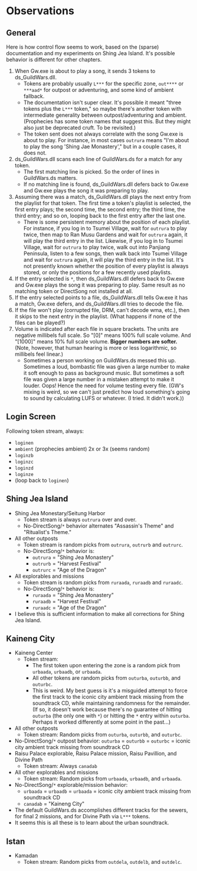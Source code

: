 # Observations

## General

Here is how control flow seems to work, based on the (sparse) documentation and my experiments on Shing Jea Island. It's possible behavior is different for other chapters.
1. When Gw.exe is about to play a song, it sends 3 tokens to ds_GuildWars.dll.
     - Tokens are probably usually `L***` for the specific zone, `out****` or `***aad*` for outpost or adventuring, and some kind of ambient fallback.
     - The documentation isn't super clear. It's possible it meant "three tokens plus the `L***` token," so maybe there's another token with intermediate generality between outpost/adventuring and ambient. (Prophecies has some token names that suggest this. But they might also just be deprecated cruft. To be revisited.) 
     - The token sent does not always correlate with the song Gw.exe is about to play. For instance, in most cases `outrura` means "I'm about to play the song 'Shing Jae Monastery'," but in a couple cases, it does not.
2. ds_GuildWars.dll scans each line of GuildWars.ds for a match for any token.
     - The first matching line is picked. So the order of lines in GuildWars.ds matters.
     - If no matching line is found, ds_GuildWars.dll defers back to Gw.exe and Gw.exe plays the song it was preparing to play.
3. Assuming there was a match, ds_GuildWars.dll plays the next entry from the playlist for that token. The first time a token's playlist is selected, the first entry plays; the second time, the second entry; the third time, the third entry; and so on, looping back to the first entry after the last one.
     - There is some persistent memory about the position of each playlist. For instance, if you log in to Tsumei Village, wait for `outrura` to play twice, then map to Ran Musu Gardens and wait for `outrura` again, it will play the third entry in the list. Likewise, if you log in to Tsumei Village, wait for `outrura` to play twice, walk out into Panjiang Peninsula, listen to a few songs, then walk back into Tsumei Village and wait for `outrura` again, it will play the third entry in the list. It's not presently known whether the position of every playlist is always stored, or only the positions for a few recently used playlists.
4. If the entry selected is `*`, then ds_GuildWars.dll defers back to Gw.exe and Gw.exe plays the song it was preparing to play. Same result as no matching token or DirectSong not installed at all.
5. If the entry selected points to a file, ds_GuildWars.dll tells Gw.exe it has a match, Gw.exe defers, and ds_GuildWars.dll tries to decode the file.
6. If the file won't play (corrupted file, DRM, can't decode wma, etc.), then it skips to the next entry in the playlist. (What happens if none of the files can be played?)
7. Volume is indicated after each file in square brackets. The units are negative millibels full scale. So "[0]" means 100% full scale volume. And "[1000]" means 10% full scale volume. **Bigger numbers are softer.** (Note, however, that human hearing is more or less logarithmic, so millibels feel linear.)
     - Sometimes a person working on GuildWars.ds messed this up. Sometimes a loud, bombastic file was given a large number to make it soft enough to pass as background music. But sometimes a soft file was given a large number in a mistaken attempt to make it louder. Oops! Hence the need for volume testing every file. (GW's mixing is weird, so we can't just predict how loud something's going to sound by calculating LUFS or whatever. (I tried. It didn't work.))


## Login Screen
Following token stream, always:
- `loginen`
- `ambient` (prophecies ambient) 2x or 3x (seems random)
- `loginzb`
- `loginzc`
- `loginzd`
- `loginze`
- (loop back to `loginen`)

## Shing Jea Island
- Shing Jea Monestary/Seitung Harbor
     - Token stream is always `outrura` over and over.
     - No-DirectSong/`*` behavior alternates "Assassin's Theme" and "Ritualist's Theme."
- All other outposts
     - Token stream is random picks from `outrura`, `outrurb` and `outrurc`.
     -  No-DirectSong/`*` behavior is:
          -  `outrura` = "Shing Jea Monastery"
          -  `outrurb` = "Harvest Festival"
          -  `outrurc` = "Age of the Dragon"
- All explorables and missions
     - Token stream is random picks from `ruraada`, `ruraadb` and `ruraadc`.
     -  No-DirectSong/`*` behavior is:
          -  `ruraada` = "Shing Jea Monastery"
          -  `ruraadb` = "Harvest Festival"
          -  `ruraadc` = "Age of the Dragon"
- I believe this is sufficient information to make all corrections for Shing Jea Island.

## Kaineng City 
- Kaineng Center
     - Token stream:
          - The first token upon entering the zone is a random pick from `urbaada`, `urbaadb`, or `urbaada`.
          - All other tokens are random picks from `outurba`, `outurbb`, and `outurbc`.
          - This is weird. My best guess is it's a misguided attempt to force the first track to the iconic city ambient track missing from the soundtrack CD, while maintaining randomness for the remainder. (If so, it doesn't work because there's no guarantee of hitting `outurba` (the only one with `*`) or hitting the `*` entry within `outurba`. Perhaps it worked differently at some point in the past...)
- All other outposts
     - Token stream: Random picks from `outurba`, `outurbb`, and `outurbc`.
- No-DirectSong/`*` outpost behavior: `outurba` = `outurbb` = `outurbc` = iconic city ambient track missing from soundtrack CD
- Raisu Palace explorable, Raisu Palace mission, Raisu Pavillion, and Divine Path
     - Token stream: Always `canadab`
- All other explorables and missions
     - Token stream: Random picks from `urbaada`, `urbaadb`, and `urbaada`.
- No-DirectSong/`*` explorable/mission behavior:
     - `urbaada` = `urbaadb` = `urbaada` = iconic city ambient track missing from soundtrack CD
     - `canadab` = "Kaineng City"
- The default GuildWars.ds accomplishes different tracks for the sewers, for final 2 missions, and for Divine Path via `L***` tokens.
- It seems this is all these is to learn about the urban soundtrack.

## Istan
- Kamadan
     - Token stream: Random picks from `outdela`, `outdelb`, and `outdelc`.


